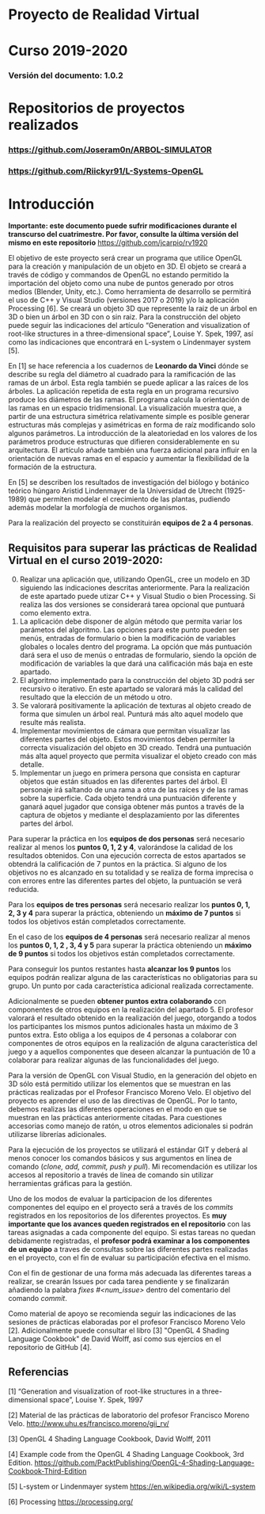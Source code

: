 # Proyecto de Realidad Virtual
# Curso 2019-2020
### Versión del documento: 1.0.2

# Repositorios de proyectos realizados
### https://github.com/Joseram0n/ARBOL-SIMULATOR
### https://github.com/Riickyr91/L-Systems-OpenGL

# Introducción

**Importante: este documento puede sufrir modificaciones durante el transcurso del cuatrimestre. Por favor, consulte la última versión del mismo en este repositorio** https://github.com/jcarpio/rv1920

El objetivo de este proyecto será crear un programa que utilice OpenGL para la creación y manipulación de un objeto en 3D. El objeto se creará a través de código y commandos de OpenGL no estando permitido la importación del objeto como una nube de puntos generado por otros medios (Blender, Unity, etc.). Como herramienta de desarrollo se permitirá el uso de C++ y Visual Studio (versiones 2017 o 2019) y/o la aplicación Processing [6].  Se creará un objeto 3D que represente la raiz de un árbol en 3D o bien un árbol en 3D con o sin raiz. Para la construcción del objeto puede seguir las indicaciones del artículo “Generation and visualization of root-like structures in a three-dimensional space”, Louise Y. Spek, 1997, así como las indicaciones que encontrará en L-system o Lindenmayer system [5].

En [1] se hace referencia a los cuadernos de **Leonardo da Vinci** dónde se describe su regla del diámetro al cuadrado para la ramificación de las ramas de un árbol. Esta regla también se puede aplicar a las raíces de los árboles. La aplicación repetida de esta regla en un programa recursivo produce los diámetros de las ramas. El programa calcula la orientación de las ramas en un espacio tridimensional. La visualización muestra que, a partir de una estructura simétrica relativamente simple es posible generar estructuras más complejas y asimétricas en forma de raíz modificando solo algunos parámetros. La introducción de la aleatoriedad en los valores de los parámetros produce estructuras que difieren considerablemente en su arquitectura. El artículo añade también una fuerza adicional para influir en la orientación de nuevas ramas en el espacio y aumentar la flexibilidad de la formación de la estructura.

En [5] se describen los resultados de investigación del biólogo y botánico teórico húngaro Aristid Lindenmayer de la Universidad de Utrecht (1925-1989) que permiten modelar el crecimiento de las plantas, pudiendo además modelar la morfología de muchos organismos.

Para la realización del proyecto se constituirán **equipos de 2 a 4 personas**.

## Requisitos para superar las prácticas de Realidad Virtual en el curso 2019-2020:

0. Realizar una aplicación que, utilizando OpenGL, cree un modelo en 3D siguiendo las indicaciones descritas anteriormente. Para la realización de este apartado puede utizar C++ y Visual Studio o bien Processing. Si realiza las dos versiones se considerará tarea opcional que puntuará como elemento extra.
1.	La aplicación debe disponer de algún método que permita variar los parámetos del algoritmo. Las opciones para este punto pueden ser  menús, entradas de formulario o bien la modificación de variables globales o locales dentro del programa. La opción que más puntuación dará sera el uso de menús o entradas de formulario, siendo la opción de modificación de variables la que dará una calificación más baja en este apartado.
2.	El algoritmo implementado para la construcción del objeto 3D podrá ser recursivo o iterativo. En este apartado se valorará más la calidad del resultado que la elección de un método u otro.
3.	Se valorará positivamente la aplicación de texturas al objeto creado de forma que simulen un árbol real. Punturá más alto aquel modelo que resulte más realista.
4.	Implementar movimientos de cámara que permitan visualizar las diferentes partes del objeto. Estos movimientos deben permiter la correcta visualización del objeto en 3D creado. Tendrá una puntuación más alta aquel proyecto que permita visualizar el objeto creado con más detalle.
5.	Implementar un juego en primera persona que consista en capturar objetos que están situados en las diferentes partes del árbol. El personaje irá saltando de una rama a otra de las raíces y de las ramas sobre la superficie. Cada objeto tendrá una puntuación diferente y ganará aquel jugador que consiga obtener más puntos a través de la captura de objetos y mediante el desplazamiento por las diferentes partes del árbol.

Para superar la práctica en los **equipos de dos personas** será necesario realizar al menos los **puntos 0, 1, 2 y 4**, valorándose la calidad de los resultados obtenidos. Con una ejecución correcta de estos apartados se obtendrá la calificación de 7 puntos en la práctica. Si alguno de los objetivos no es alcanzado en su totalidad y se realiza de forma imprecisa o con errores entre las diferentes partes del objeto, la puntuación se verá reducida. 

Para los **equipos de tres personas** será necesario realizar los **puntos 0, 1, 2, 3 y 4** para superar la práctica, obteniendo un **máximo de 7 puntos** si todos los objetivos están completados correctamente. 

En el caso de los **equipos de 4 personas** será necesario realizar al menos los **puntos 0, 1, 2 , 3, 4 y 5** para superar la práctica obteniendo un **máximo de 9 puntos** si todos los objetivos están completados correctamente.

Para conseguir los puntos restantes hasta **alcanzar los 9 puntos** los equipos podrán realizar alguna de las características no obligatorias para su grupo. Un punto por cada característica adicional realizada correctamente.

Adicionalmente se pueden **obtener puntos extra colaborando** con componentes de otros equipos en la realización del apartado 5. El profesor valorará el resultado obtenido en la realización del juego, otorgando a todos los participantes los mismos puntos adicionales hasta un máximo de 3 puntos extra. Esto obliga a los equipos de 4 personas a colaborar con componentes de otros equipos en la realización de alguna característica del juego y a aquellos componentes que deseen alcanzar la puntuación de 10 a colaborar para realizar algunas de las funcionalidades del juego.

Para la versión de OpenGL con Visual Studio, en la generación del objeto en 3D sólo está permitido utilizar los elementos que se muestran en las prácticas realizadas por el Profesor Francisco Moreno Velo. El objetivo del proyecto es aprender el uso de las directivas de OpenGL. Por lo tanto, debemos realizas las diferentes operaciones en el modo en que se muestran en las prácticas anteriormente citadas. Para cuestiones accesorias como manejo de ratón, u otros elementos adicionales si podrán utilizarse librerías adicionales.

Para la ejecución de los proyectos se utilizará el estándar GIT y deberá al menos conocer los comandos básicos y sus argumentos en línea de comando (_clone, add, commit, push y pull_). Mi recomendación es utilizar los accesos al repositorio a través de línea de comando sin utilizar herramientas gráficas para la gestión.

Uno de los modos de evaluar la participacion de los diferentes componentes del equipo en el proyecto será a través de los _commits_ registrados en los repositorios de los diferentes proyectos. Es **muy importante que los avances queden registrados en el repositorio** con las tareas asignadas a cada componente del equipo. Si estas tareas no quedan debidamente registradas, el **profesor podrá examinar a los componentes de un equipo** a traves de consultas sobre las diferentes partes realizadas en el proyecto, con el fin de evaluar su participación efectiva en el mismo.

Con el fin de gestionar de una forma más adecuada las diferentes tareas a realizar, se crearán Issues por cada tarea pendiente y se finalizarán añadiendo la palabra _fixes #<num_issue>_ dentro del comentario del comando _commit_.

Como material de apoyo se recomienda seguir las indicaciones de las sesiones de prácticas elaboradas por el profesor Francisco Moreno Velo [2]. Adicionalmente puede consultar el libro [3] "OpenGL 4 Shading Language Cookbook" de David Wolff, así como sus ejercios en el repositorio de GitHub [4].
 
## Referencias
[1] “Generation and visualization of root-like structures in a three-dimensional space”, Louise Y. Spek, 1997

[2] Material de las prácticas de laboratorio del profesor Francisco Moreno Velo.
       http://www.uhu.es/francisco.moreno/gii_rv/

[3] OpenGL 4 Shading Language Cookbook, David Wolff, 2011

[4] Example code from the OpenGL 4 Shading Language Cookbook, 3rd Edition.
       https://github.com/PacktPublishing/OpenGL-4-Shading-Language-Cookbook-Third-Edition
       
[5]  L-system or Lindenmayer system
     https://en.wikipedia.org/wiki/L-system
     
[6] Processing
    https://processing.org/
